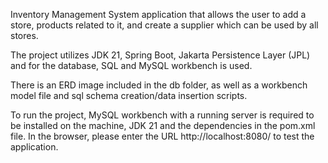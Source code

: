 Inventory Management System application that allows the user to add a store, products related to it, and create a supplier which can be used by all stores.

The project utilizes JDK 21, Spring Boot, Jakarta Persistence Layer (JPL) and for the database, SQL and MySQL workbench is used.

There is an ERD image included in the db folder, as well as a workbench model file and sql schema creation/data insertion scripts.

To run the project, MySQL workbench with a running server is required to be installed on the machine, JDK 21 and the dependencies in the pom.xml file. In the browser, please enter the URL http://localhost:8080/ to test the application.
